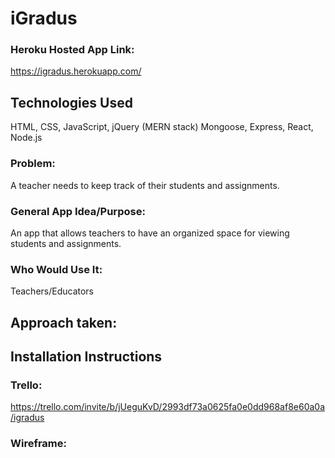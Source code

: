 # iGradus

### Heroku Hosted App Link:
https://igradus.herokuapp.com/

## Technologies Used
HTML, CSS, JavaScript, jQuery
(MERN stack) Mongoose, Express, React, Node.js

### Problem: 
A teacher needs to keep track of their students and assignments.

### General App Idea/Purpose: 
An app that allows teachers to have an organized space for viewing students and assignments.

### Who Would Use It: 
Teachers/Educators

## Approach taken:

## Installation Instructions


### Trello:
https://trello.com/invite/b/jUeguKvD/2993df73a0625fa0e0dd968af8e60a0a/igradus

### Wireframe:

